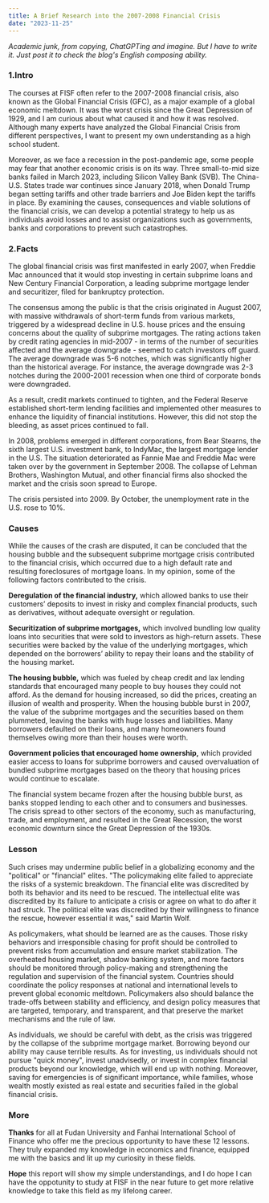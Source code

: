 ```yaml
---
title: A Brief Research into the 2007-2008 Financial Crisis
date: "2023-11-25"
---
```


*Academic junk, from copying, ChatGPTing and imagine. But I have to write it. Just post it to check the blog's English composing ability.*

### 1.Intro

The courses at FISF often refer to the 2007-2008 financial crisis, also known as the Global Financial Crisis (GFC), as a major example of a global economic meltdown. It was the worst crisis since the Great Depression of 1929, and I am curious about what caused it and how it was resolved. Although many experts have analyzed the Global Financial Crisis from different perspectives, I want to present my own understanding as a high school student.

Moreover, as we face a recession in the post-pandemic age, some people may fear that another economic crisis is on its way. Three small-to-mid size banks failed in March 2023, including Silicon Valley Bank (SVB). The China-U.S. States trade war continues since January 2018, when Donald Trump began setting tariffs and other trade barriers and Joe Biden kept the tariffs in place. By examining the causes, consequences and viable solutions of the financial crisis, we can develop a potential strategy to help us as individuals avoid losses and to assist organizations such as governments, banks and corporations to prevent such catastrophes.

### 2.Facts

The global financial crisis was first manifested in early 2007, when Freddie Mac announced that it would stop investing in certain subprime loans and New Century Financial Corporation, a leading subprime mortgage lender and securitizer, filed for bankruptcy protection.

The consensus among the public is that the crisis originated in August 2007, with massive withdrawals of short-term funds from various markets, triggered by a widespread decline in U.S. house prices and the ensuing concerns about the quality of subprime mortgages. The rating actions taken by credit rating agencies in mid-2007 - in terms of the number of securities affected and the average downgrade - seemed to catch investors off guard. The average downgrade was 5-6 notches, which was significantly higher than the historical average. For instance, the average downgrade was 2-3 notches during the 2000-2001 recession when one third of corporate bonds were downgraded.

As a result, credit markets continued to tighten, and the Federal Reserve established short-term lending facilities and implemented other measures to enhance the liquidity of financial institutions. However, this did not stop the bleeding, as asset prices continued to fall.

In 2008, problems emerged in different corporations, from Bear Stearns, the sixth largest U.S. investment bank, to IndyMac, the largest mortgage lender in the U.S. The situation deteriorated as Fannie Mae and Freddie Mac were taken over by the government in September 2008. The collapse of Lehman Brothers, Washington Mutual, and other financial firms also shocked the market and the crisis soon spread to Europe.

The crisis persisted into 2009. By October, the unemployment rate in the U.S. rose to 10%.

### Causes

While the causes of the crash are disputed, it can be concluded that the housing bubble and the subsequent subprime mortgage crisis contributed to the financial crisis, which occurred due to a high default rate and resulting foreclosures of mortgage loans. In my opinion, some of the following factors contributed to the crisis.

**Deregulation of the financial industry,** which allowed banks to use their customers’ deposits to invest in risky and complex financial products, such as derivatives, without adequate oversight or regulation.

**Securitization of subprime mortgages,** which involved bundling low quality loans into securities that were sold to investors as high-return assets. These securities were backed by the value of the underlying mortgages, which depended on the borrowers’ ability to repay their loans and the stability of the housing market.

**The housing bubble,** which was fueled by cheap credit and lax lending standards that encouraged many people to buy houses they could not afford. As the demand for housing increased, so did the prices, creating an illusion of wealth and prosperity. When the housing bubble burst in 2007, the value of the subprime mortgages and the securities based on them plummeted, leaving the banks with huge losses and liabilities. Many borrowers defaulted on their loans, and many homeowners found themselves owing more than their houses were worth.

**Government policies that encouraged home ownership,** which provided easier access to loans for subprime borrowers and caused overvaluation of bundled subprime mortgages based on the theory that housing prices would continue to escalate.

The financial system became frozen after the housing bubble burst, as banks stopped lending to each other and to consumers and businesses. The crisis spread to other sectors of the economy, such as manufacturing, trade, and employment, and resulted in the Great Recession, the worst economic downturn since the Great Depression of the 1930s.

### Lesson

Such crises may undermine public belief in a globalizing economy and the "political" or "financial" elites. "The policymaking elite failed to appreciate the risks of a systemic breakdown. The financial elite was discredited by both its behavior and its need to be rescued. The intellectual elite was discredited by its failure to anticipate a crisis or agree on what to do after it had struck. The political elite was discredited by their willingness to finance the rescue, however essential it was," said Martin Wolf.

As policymakers, what should be learned are as the causes. Those risky behaviors and irresponsible chasing for profit should be controlled to prevent risks from accumulation and ensure market stabilization. The overheated housing market, shadow banking system, and more factors should be monitored through policy-making and strengthening the regulation and supervision of the financial system. Countries should coordinate the policy responses at national and international levels to prevent global economic meltdown. Policymakers also should balance the trade-offs between stability and efficiency, and design policy measures that are targeted, temporary, and transparent, and that preserve the market mechanisms and the rule of law.

As individuals, we should be careful with debt, as the crisis was triggered by the collapse of the subprime mortgage market. Borrowing beyond our ability may cause terrible results. As for investing, us individuals should not pursue "quick money", invest unadvisedly, or invest in complex financial products beyond our knowledge, which will end up with nothing. Moreover, saving for emergencies is of significant importance, while families, whose wealth mostly existed as real estate and securities failed in the global financial crisis.

### More 

**Thanks** for all at Fudan University and Fanhai International School of Finance who offer me the precious opportunity to have these 12 lessons. They truly expanded my knowledge in economics and finance, equipped me with the basics and lit up my curiosity in these fields.

**Hope** this report will show my simple understandings, and I do hope I can have the oppotunity to study at FISF in the near future to get more relative knowledge to take this field as my lifelong career.